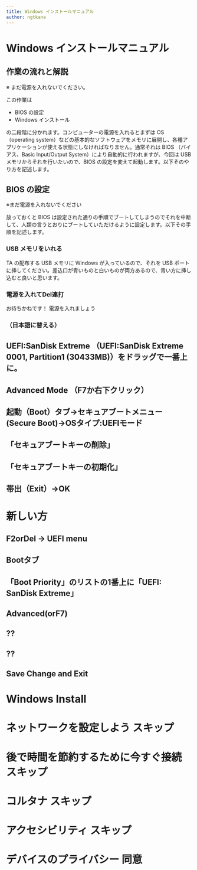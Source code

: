 ```yaml
---
title: Windows インストールマニュアル
author: ngtkana
---
```

# Windows インストールマニュアル
## 作業の流れと解説

※ まだ電源を入れないでください。

この作業は

- BIOS の設定
- Windows インストール

の二段階に分かれます。コンピューターの電源を入れるとまずは OS（operating system）などの基本的なソフトウェアをメモリに展開し、各種アプリケーションが使える状態にしなければなりません。通常それは BIOS （バイアス、Basic Input/Output System）により自動的に行われますが、今回は USB メモリからそれを行いたいので、BIOS の設定を変えて起動します。以下そのやり方を記述します。

## BIOS の設定
※まだ電源を入れないでください

放っておくと BIOS は設定された通りの手順でブートしてしまうのでそれを中断して、人類の言うとおりにブートしていただけるように設定します。以下その手順を記述します。

### USB メモリをいれる
TA の配布する USB メモリに Windows が入っているので、それを USB ポートに挿してください。差込口が青いものと白いものが両方あるので、青い方に挿し込むと良いと思います。

### 電源を入れてDel連打
お待ちかねです！ 電源を入れましょう

### （日本語に替える）
## UEFI:SanDisk Extreme （UEFI:SanDisk Extreme 0001, Partition1 (30433MB)）をドラッグで一番上に。
## Advanced Mode （F7か右下クリック）
## 起動（Boot）タブ→セキュアブートメニュー(Secure Boot)→OSタイプ:UEFIモード

## 「セキュアブートキーの削除」
## 「セキュアブートキーの初期化」
## 帯出（Exit）→OK
## 
## 

# 新しい方
## F2orDel -> UEFI menu
## Bootタブ
## 「Boot Priority」のリストの1番上に「UEFI: SanDisk Extreme」
## Advanced(orF7)
## ??
## ??
## Save Change and Exit


# Windows Install
# ネットワークを設定しよう スキップ
# 後で時間を節約するために今すぐ接続 スキップ

# コルタナ スキップ 
# アクセシビリティ スキップ
# デバイスのプライバシー 同意